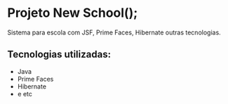# Projeto New School();
Sistema para escola com JSF, Prime Faces, Hibernate outras tecnologias.

## Tecnologias utilizadas:
- Java
- Prime Faces 
- Hibernate 
- e etc


